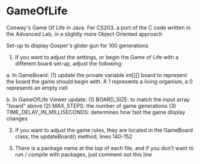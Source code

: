# GameOfLife
Conway's Game Of Life in Java.
  For CS203. a port of the C code written in the Advanced Lab, in a slightly more Object Oriented approach

Set-up to display Gosper's glider gun for 100 generations

1. If you want to adjust the settings, or begin the Game of Life with a different board set-up, adjust the following:

  a. In GameBoard:
    (1) update the private variable int[][] board to represent the board the game should begin with.  A 1 represents a living organism, a 0 represents an empty cell

  b. In GameOfLife Viewer update:
      (1) BOARD_SIZE: to match the input array "board" above
      (2) MAX_STEPS: the number of game generations
      (3) TIME_DELAY_IN_MILLISECONDS: determines how fast the game display changes

2.  If you want to adjust the game rules, they are located in the GameBoard class, the updateBoard() method, lines 140-152

3.  There is a package name at the top of each file, and if you don't want to run / compile with packages, just comment out this line

